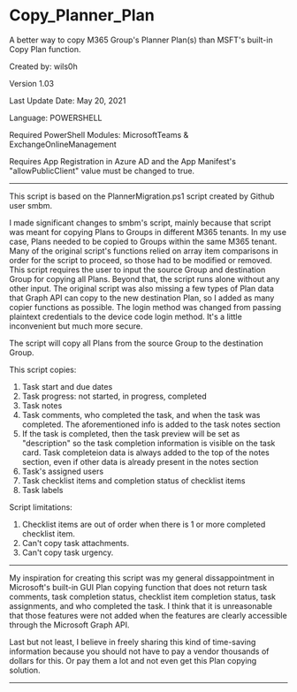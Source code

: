 # Copy_Planner_Plan
A better way to copy M365 Group's Planner Plan(s) than MSFT's built-in Copy Plan function.

Created by: wils0h

Version 1.03

Last Update Date: May 20, 2021

Language: POWERSHELL

Required PowerShell Modules: MicrosoftTeams & ExchangeOnlineManagement

Requires App Registration in Azure AD and the App Manifest's "allowPublicClient" value must be changed to true.
****************************************************************************************
This script is based on the PlannerMigration.ps1 script created by Github user smbm.

I made significant changes to smbm's script, mainly because that script was meant for copying Plans to Groups in different M365 tenants. In my use case, Plans needed to be copied to Groups within the same M365 tenant.
Many of the original script's functions relied on array item comparisons in order for the script to proceed, so those had to be modified or removed.
This script requires the user to input the source Group and destination Group for copying all Plans. Beyond that, the script runs alone without any other input.
The original script was also missing a few types of Plan data that Graph API can copy to the new destination Plan, so I added as many copier functions as possible.
The login method was changed from passing plaintext credentials to the device code login method. It's a little inconvenient but much more secure.  

The script will copy all Plans from the source Group to the destination Group.

This script copies:
1. Task start and due dates
2. Task progress: not started, in progress, completed
3. Task notes
4. Task comments, who completed the task, and when the task was completed. The aforementioned info is added to the task notes section
5. If the task is completed, then the task preview will be set as "description" so the task completion information is visible on the task card. Task completeion data is always added to the top of the notes section, even if other data is already present in the notes section
6. Task's assigned users
7. Task checklist items and completion status of checklist items
8. Task labels

Script limitations:
1. Checklist items are out of order when there is 1 or more completed checklist item.
2. Can't copy task attachments.
3. Can't copy task urgency.
****************************************************************************************
My inspiration for creating this script was my general dissappointment in Microsoft's built-in GUI Plan copying function that does not return task comments, task completion status, checklist item completion status, task assignments, and who completed the task. I think that it is unreasonable that those features were not added when the features are clearly accessible through the Microsoft Graph API.

Last but not least, I believe in freely sharing this kind of time-saving information because you should not have to pay a vendor thousands of dollars for this. Or pay them a lot and not even get this Plan copying solution. 
****************************************************************************************
